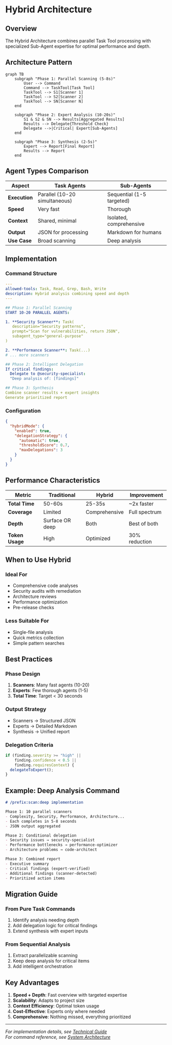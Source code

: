 # Hybrid Architecture

## Overview

The Hybrid Architecture combines parallel Task Tool processing with specialized Sub-Agent expertise for optimal performance and depth.

## Architecture Pattern

```mermaid
graph TB
    subgraph "Phase 1: Parallel Scanning (5-8s)"
        User --> Command
        Command --> TaskTool[Task Tool]
        TaskTool --> S1[Scanner 1]
        TaskTool --> S2[Scanner 2]
        TaskTool --> SN[Scanner N]
    end
    
    subgraph "Phase 2: Expert Analysis (10-20s)"
        S1 & S2 & SN --> Results[Aggregated Results]
        Results --> Delegate{Threshold Check}
        Delegate -->|Critical| Expert[Sub-Agents]
    end
    
    subgraph "Phase 3: Synthesis (2-5s)"
        Expert --> Report[Final Report]
        Results --> Report
    end
```

## Agent Types Comparison

| Aspect | Task Agents | Sub-Agents |
|--------|-------------|------------|
| **Execution** | Parallel (10-20 simultaneous) | Sequential (1-5 targeted) |
| **Speed** | Very fast | Thorough |
| **Context** | Shared, minimal | Isolated, comprehensive |
| **Output** | JSON for processing | Markdown for humans |
| **Use Case** | Broad scanning | Deep analysis |

## Implementation

### Command Structure

```yaml
---
allowed-tools: Task, Read, Grep, Bash, Write
description: Hybrid analysis combining speed and depth
---

## Phase 1: Parallel Scanning
START 10-20 PARALLEL AGENTS:

1. **Security Scanner**: Task(
   description="Security patterns",
   prompt="Scan for vulnerabilities, return JSON",
   subagent_type="general-purpose"
)

2. **Performance Scanner**: Task(...)
# ... more scanners

## Phase 2: Intelligent Delegation
If critical findings:
  Delegate to @security-specialist:
  "Deep analysis of: [findings]"

## Phase 3: Synthesis
Combine scanner results + expert insights
Generate prioritized report
```

### Configuration

```json
{
  "hybridMode": {
    "enabled": true,
    "delegationStrategy": {
      "automatic": true,
      "thresholdScore": 0.7,
      "maxDelegations": 3
    }
  }
}
```

## Performance Characteristics

| Metric | Traditional | Hybrid | Improvement |
|--------|------------|--------|-------------|
| **Total Time** | 50-60s | 25-35s | ~2x faster |
| **Coverage** | Limited | Comprehensive | Full spectrum |
| **Depth** | Surface OR deep | Both | Best of both |
| **Token Usage** | High | Optimized | 30% reduction |

## When to Use Hybrid

### Ideal For
- Comprehensive code analyses
- Security audits with remediation
- Architecture reviews
- Performance optimization
- Pre-release checks

### Less Suitable For
- Single-file analysis
- Quick metrics collection
- Simple pattern searches

## Best Practices

### Phase Design
1. **Scanners**: Many fast agents (10-20)
2. **Experts**: Few thorough agents (1-5)
3. **Total Time**: Target < 30 seconds

### Output Strategy
- Scanners → Structured JSON
- Experts → Detailed Markdown
- Synthesis → Unified report

### Delegation Criteria
```javascript
if (finding.severity >= "high" || 
    finding.confidence < 0.5 ||
    finding.requiresContext) {
  delegateToExpert();
}
```

## Example: Deep Analysis Command

```markdown
# /prefix:scan:deep implementation

Phase 1: 10 parallel scanners
- Complexity, Security, Performance, Architecture...
- Each completes in 5-8 seconds
- JSON output aggregated

Phase 2: Conditional delegation
- Security issues → security-specialist
- Performance bottlenecks → performance-optimizer
- Architecture problems → code-architect

Phase 3: Combined report
- Executive summary
- Critical findings (expert-verified)
- Additional findings (scanner-detected)
- Prioritized action items
```

## Migration Guide

### From Pure Task Commands
1. Identify analysis needing depth
2. Add delegation logic for critical findings
3. Extend synthesis with expert inputs

### From Sequential Analysis
1. Extract parallelizable scanning
2. Keep deep analysis for critical items
3. Add intelligent orchestration

## Key Advantages

1. **Speed + Depth**: Fast overview with targeted expertise
2. **Scalability**: Adapts to project size
3. **Context Efficiency**: Optimal token usage
4. **Cost-Effective**: Experts only where needed
5. **Comprehensive**: Nothing missed, everything prioritized

---

*For implementation details, see [Technical Guide](TECHNICAL-GUIDE.md)*  
*For command reference, see [System Architecture](SYSTEM-ARCHITECTURE.md)*